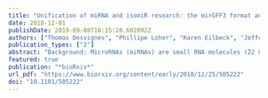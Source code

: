 ```yaml
---
title: "Unification of miRNA and isomiR research: the mirGFF3 format and the mirtop API"
date: 2018-12-01
publishDate: 2019-09-08T18:15:28.602092Z
authors: ["Thomas Desvignes", "Phillipe Loher", "Karen Eilbeck", "Jeffery Ma", "Gianvito Urgese", "Bastian Fromm", "Jason Sydes", "Ernesto Aparicio-Puerta", "Victor Barrera", "Roderic Espin", "Eric Londin", "Aristeidis G Telonis", "Elisa Ficarra", "Marc R Friedlander", "John H Postlethwait", "Isidore Rigoutsos", "Michael Hackenberg", "Ioannis S Vlachos", "Marc K. Halushka", "Lorena Pantano"]
publication_types: ["2"]
abstract: "Background: MicroRNAs (miRNAs) are small RNA molecules (̃22 nucleotide long) involved in post-transcriptional gene regulation. Advances in high-throughput sequencing technologies led to the discovery of isomiRs, which are miRNA sequence variants. While many miRNA-seq analysis tools exist, a lack of consensus on miRNA/isomiR analyses exists, and the resulting diversity of output formats hinders accurate comparisons between tools and precludes data sharing and the development of common downstream analysis methods. Findings: To overcome this situation, we present here a community-based project, miRTOP (miRNA Transcriptomic Open Project) working towards the optimization of miRNA analyses. The aim of miRTOP is to promote the development of downstream analysis tools that are compatible with any existing detection and quantification tool. Based on the existing GFF3 format, we first created a new standard format, mirGFF3, for the output of miRNA/isomiR detection and quantification results from small RNA-seq data. Additionally, we developed a command line Python tool, mirtop, to manage the mirGFF3 format. Currently, mirtop can convert into mirGFF3 the outputs of commonly used pipelines, such as seqbuster, miRge2.0, isomiR-SEA, sRNAbench, and Prost!, as well as BAM files. Its open architecture enables any tool or pipeline to output results in mirGFF3. Conclusions: Collectively a comprehensive isomiR categorization system, along with the accompanying mirGFF3 and mirtop API provide a complete solution for the standardization of miRNA and isomiR analysis, enabling data sharing, reporting, comparative analyses, and benchmarking, while promoting the development of common miRNA methods focusing on downstream steps to miRNA detection, annotation, and quantification."
featured: true
publication: "*bioRxiv*"
url_pdf: "https://www.biorxiv.org/content/early/2018/12/25/505222"
doi: "10.1101/505222"
---
```


